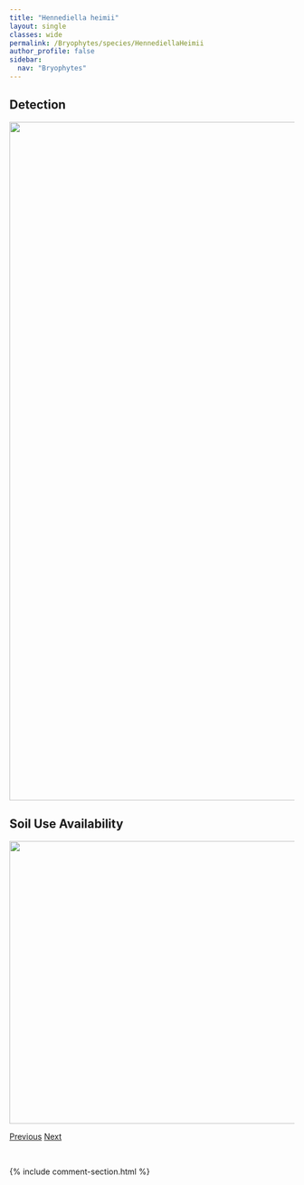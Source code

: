 ```yaml
---
title: "Hennediella heimii"
layout: single
classes: wide
permalink: /Bryophytes/species/HennediellaHeimii
author_profile: false
sidebar:
  nav: "Bryophytes"
---
```


<h2>Detection</h2>

<a href="https://drive.google.com/uc?export=view&id=1uWJDTUtU3qoEwMGrf2fj-t649itj_4pL">
<img src="https://drive.google.com/uc?export=view&id=1uWJDTUtU3qoEwMGrf2fj-t649itj_4pL" height = "1200" width = "800">
</a>


<h2>Soil Use Availability</h2>

<a href="https://drive.google.com/uc?export=view&id=1T6pVU6wwly2KAY57hQAgG_NSZtCi1e_w">
<img src="https://drive.google.com/uc?export=view&id=1T6pVU6wwly2KAY57hQAgG_NSZtCi1e_w" height = "500" width = "1000">
</a>


<a href="/DevelopmentWebsite/Bryophytes/species/HelodiumBlandowii" class="pagination--pager" title="Helodium blandowii">Previous</a> <a href="/DevelopmentWebsite/Bryophytes/species/HerzogiellaTurfacea" class="pagination--pager" title="Herzogiella turfacea">Next</a>

<p>&nbsp;</p>

{% include comment-section.html %}
